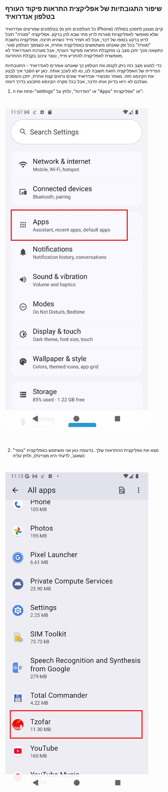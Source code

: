 ## שיפור התגובתיות של אפליקצית התראות פיקוד העורף בטלפון אנדרואיד
בטלפונים שמריצים אנדרואיד (כל הטלפונים חוץ מ iPhone) קיים מנגנון לחסכון בסוללה שלא מאפשר לאפליקציות סגורות לרוץ מתי שבא להן ברקע. אפליקציה "סגורה" תוכל לרוץ ברקע בסופו של דבר,  אבל לא תמיד מייד כשהיא תרצה. אפליקציה נחשבת "סגורה" בכל זמן שאנחנו משתמשים באפליקציה אחרת, או כשמסך הטלפון סגור. כתוצאה מכך יתכן מצב בו מתקבלת התראה מפיקוד העורף, אבל מערכת האנדרואיד לא מאפשרת לאפליקציה להתריע מייד, ונוצר עיכוב בקבלת ההתרעה.

כדי למנוע מצב כזה ניתן לקנפג את הטלפון כך שאנחנו אומרים לאנדרואיד - התגובתיות המיידית של האפליקציה הזאת חשובה לנו, נא לא לעכב אותה. כאן יש הסבר איך לבצע את הקינפוג הזה. מאחר ומכשירי אנדרואיד שונים נראים קצת אחרת, יתכן והמסכים אצלכם לא יראו בדיוק אותו הדבר, אבל בכל מקרה הקינפוג מתבצע בדרך דומה.
1. פתח את ה-"settings" או "הגדרות", ולחץ על "Apps" או "אפליקציות":

<br />

![alt text](2025-06-22_11-10.jpg)

<br />
<br />

2. מצא את אפליקצית ההתראות שלך. בדוגמה כאן אני משתמש באפליקצית "צופר" (שאגב, לדעתי היא מצויינת), ולחץ עליה:

<br />

![alt text](2025-06-22_11-13.jpg)


